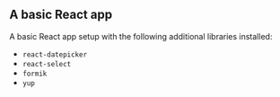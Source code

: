 ## A basic React app

A basic React app setup with the following additional libraries installed:

- `react-datepicker`
- `react-select`
- `formik`
- `yup`
